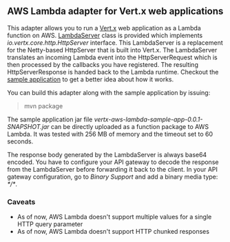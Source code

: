## AWS Lambda adapter for Vert.x web applications

This adapter allows you to run a [Vert.x](http://vertx.io/) web application as a Lambda function on AWS. [LambdaServer](vertx-aws-lambda/src/main/java/com/alesnosek/io/vertx/aws/lambda/LambdaServer.java) class is provided which implements *io.vertx.core.http.HttpServer* interface. This LambdaServer is a replacement for the Netty-based HttpServer that is built into Vert.x. The LambdaServer translates an incoming Lambda event into the HttpServerRequest which is then processed by the callbacks you have registered. The resulting HttpServerResponse is handed back to the Lambda runtime. Checkout the [sample application](vertx-aws-lambda-sample-app) to get a better idea about how it works.

You can build this adapter along with the sample application by issuing:

> mvn package

The sample application jar file *vertx-aws-lambda-sample-app-0.0.1-SNAPSHOT.jar* can be directly uploaded as a function package to AWS Lambda. It was tested with 256 MB of memory and the timeout set to 60 seconds.

The response body generated by the LambdaServer is always base64 encoded. You have to configure your API gateway to decode the response from the LambdaServer before forwarding it back to the client. In your API gateway configuration, go to *Binary Support* and add a binary media type: *\*/\**.

### Caveats

* As of now, AWS Lambda doesn't support multiple values for a single HTTP query parameter
* As of now, AWS Lambda doesn't support HTTP chunked responses
